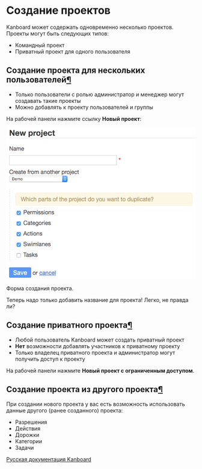 Создание проектов
=================


Kanboard может содержать одновременно несколько проектов. Проекты могут быть следующих типов:

-   Командный проект
-   Приватный проект для одного пользователя

Создание проекта для нескольких пользователей[¶](#creating-projects-for-multiple-users "Ссылка на этот заголовок")
------------------------------------------------------------------------------------------------------------------

-   Только пользователи с ролью администратор и менеджер могут создавать такие проекты
-   Можно добавлять к проекту пользователей и группы

На рабочей панели нажмите ссылку **Новый проект**:

![Project creation form](../screenshots/new-project.png)

Форма создания проекта.


Теперь надо только добавить название для проекта! Легко, не правда ли?


Создание приватного проекта[¶](#creating-a-private-project "Ссылка на этот заголовок")
--------------------------------------------------------------------------------------

-   Любой пользователь Kanboard может создать приватный проект
-   **Нет** возможности добавлять участников к приватному проекту
-   Только владелец приватного проекта и администратор могут получить доступ к проекту


На рабочей панели нажмите **Новый проект с ограниченным доступом**.



Создание проекта из другого проекта[¶](#creating-projects-from-another-project "Ссылка на этот заголовок")
----------------------------------------------------------------------------------------------------------

При создании нового проекта у вас есть возможность использовать данные другого (ранее созданного) проекта:

-   Разрешения
-   Действия
-   Дорожки
-   Категории
-   Задачи

 



 



 



[Русская документация Kanboard](http://kanboard.ru/doc/)

